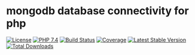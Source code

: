 # mongodb database connectivity for php

[![License](https://img.shields.io/badge/license-BSD-blue.svg)](https://opensource.org/licenses/BSD-3-Clause)
[![PHP 7.4](https://img.shields.io/badge/php-7.4-yellow.svg)](http://www.php.net)
[![Build Status](https://travis-ci.org/mbretter/stk-mongodb.svg?branch=master)](https://travis-ci.org/mbretter/stk-mongodb)
[![Coverage](https://coveralls.io/repos/github/mbretter/stk-mongodb/badge.svg?branch=master)](https://coveralls.io/github/mbretter/stk-mongodb?branch=master)
[![Latest Stable Version](https://img.shields.io/packagist/v/mbretter/stk-mongodb.svg)](https://packagist.org/packages/mbretter/stk-mongodb)
[![Total Downloads](https://img.shields.io/packagist/dt/mbretter/stk-mongodb.svg)](https://packagist.org/packages/mbretter/stk-mongodb)